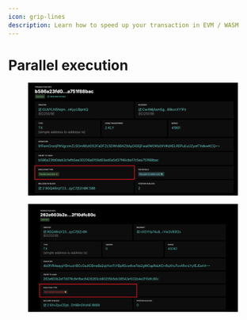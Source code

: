 ```yaml
---
icon: grip-lines
description: Learn how to speed up your transaction in EVM / WASM
---
```


# Parallel execution

<figure><img src="../../.gitbook/assets/image (36).png" alt=""><figcaption></figcaption></figure>

<figure><img src="../../.gitbook/assets/image (37).png" alt=""><figcaption></figcaption></figure>
